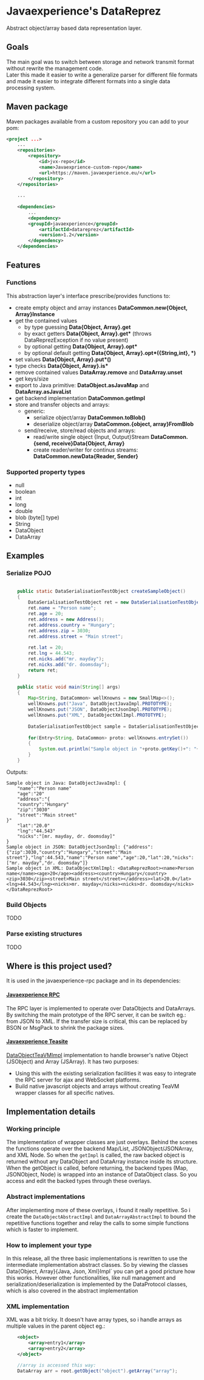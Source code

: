 # Javaexperience's DataReprez

Abstract object/array based data representation layer.

## Goals

The main goal was to switch between storage and network transmit format without
rewrite the management code.  
Later this made it easier to write a generalize parser for different file formats
and made it easier to integrate different formats into a single data processing system.

## Maven package

Maven packages available from a custom repository you can add to your pom:

```xml
<project ...>
	...
	<repositories>
		<repository>
			<id>jvx-repo</id>
			<name>Javaexprience-custom-repo</name>
			<url>https://maven.javaexperience.eu/</url>
		</repository>
	</repositories>
	
	...
	
	<dependencies>
		...
		<dependency>
		<groupId>javaexperience</groupId>
			<artifactId>datareprez</artifactId>
			<version>1.2</version>
		</dependency>
	</dependencies>
```

## Features

### Functions
This abstraction layer's interface prescribe/provides functions to:
- create empty object and array instances **DataCommon.new{Object, Array}Instance**
- get the contained values
	- by type guessing **Data{Object, Array}.get**
	- by exact getters **Data{Object, Array}.get\*** (throws DataReprezException if no value present)
	- by optional getting **Data{Object, Array}.opt\***
	- by optional default getting **Data{Object, Array}.opt\*({String,int}, \*)**
- set values **Data{Object, Array}.put\*()**
- type checks **Data{Object, Array}.is\***
- remove contained values **DataArray.remove** and **DataArray.unset**
- get keys/size
- export to Java primitive: **DataObject.asJavaMap** and **DataArray.asJavaList**
- get backend implementation **DataCommon.getImpl**
- store and transfer objects and arrays:
	- generic:
		- serialize object/array **DataCommon.toBlob()**
		- deserialize object/array **DataCommon.{object, array}FromBlob**
	- send/receive, store/read objects and arrays:
		- read/write single object {Input, Output}Stream **DataCommon.{send, receive}Data{Object, Array}**
		- create reader/writer for continus streams: **DataCommon.newData{Reader, Sender}**

### Supported property types
- null
- boolean
- int
- long
- double
- blob (byte[] type)
- String
- DataObject
- DataArray



## Examples

### Serialize POJO

```java

	public static DataSerialisationTestObject createSampleObject()
	{
		DataSerialisationTestObject ret = new DataSerialisationTestObject();
		ret.name = "Person name";
		ret.age = 20;
		ret.address = new Address();
		ret.address.country = "Hungary";
		ret.address.zip = 3030;
		ret.address.street = "Main street";
		
		ret.lat = 20;
		ret.lng = 44.543;
		ret.nicks.add("mr. mayday");
		ret.nicks.add("dr. doomsday");
		return ret;
	}

	public static void main(String[] args)
	{
		Map<String, DataCommon> wellKnowns = new SmallMap<>();
		wellKnowns.put("Java", DataObjectJavaImpl.PROTOTYPE);
		wellKnowns.put("JSON", DataObjectJsonImpl.PROTOTYPE);
		wellKnowns.put("XML", DataObjectXmlImpl.PROTOTYPE);
		
		DataSerialisationTestObject sample = DataSerialisationTestObject.createSampleObject();
		
		for(Entry<String, DataCommon> proto: wellKnowns.entrySet())
		{
			System.out.println("Sample object in "+proto.getKey()+": "+sample.serialize(proto.getValue()));
		}
	}
```

Outputs:

```
Sample object in Java: DataObjectJavaImpl: {
	"name":"Person name"
	"age":"20"
	"address":"{
	"country":"Hungary"
	"zip":"3030"
	"street":"Main street"
}"
	"lat":"20.0"
	"lng":"44.543"
	"nicks":"[mr. mayday, dr. doomsday]"
}
Sample object in JSON: DataObjectJsonImpl: {"address":{"zip":3030,"country":"Hungary","street":"Main street"},"lng":44.543,"name":"Person name","age":20,"lat":20,"nicks":["mr. mayday","dr. doomsday"]}
Sample object in XML: DataObjectXmlImpl: <DataReprezRoot><name>Person name</name><age>20</age><address><country>Hungary</country><zip>3030</zip><street>Main street</street></address><lat>20.0</lat><lng>44.543</lng><nicks>mr. mayday</nicks><nicks>dr. doomsday</nicks></DataReprezRoot>
```

### Build Objects

TODO

### Parse existing structures

TODO

## Where is this project used?

It is used in the javaexperience-rpc package and in its dependencies:

#### [Javaexperience RPC](https://github.com/danko-david/javaexperience-rpc)
The RPC layer is implemented to operate over DataObjects and DataArrays.
By switching the main prototype of the RPC server, it can be switch eg.: from JSON
to XML. If the transfer size is critical, this can be replaced by BSON or MsgPack
to shrink the package sizes.

#### [Javaexperience Teasite](https://github.com/danko-david/javaexperience-teasite)
[DataObjectTeaVMImpl](https://github.com/danko-david/javaexperience-teasite/blob/master/src/main/java/eu/javaexperience/teavm/datareprez/DataObjectTeaVMImpl.java) implementation to handle browser's native Object (JSObject) and Array (JSArray).
It has two purposes:
- Using this with the existing serialization facilities it was easy to integrate the RPC server for ajax and WebSocket platforms.
- Build native javascript objects and arrays without creating TeaVM wrapper classes for all specific natives.

## Implementation details

### Working principle

The implementation of wrapper classes are just overlays. Behind the scenes the
functions operate over the backend Map/List, JSONObject/JSONArray, and XML Node.
So when the `getImpl` is called, the raw backed object is returned without
any DataObject and DataArray instance inside its structure.
When the getObject is called, before returning, the backend types
(Map, JSONObject, Node) is wrapped into an instance of DataObject class.
So you access and edit the backed types through these overlays.

### Abstract implementations

After implementing more of these overlays, i found it really repetitive.
So i create the `DataObjectAbstractImpl` and `DataArrayAbstractImpl` to bound
the repetitive functions together and relay the calls to some simple functions
which is faster to implement.

### How to implement your type

In this release, all the three basic implementations is rewritten to use the
intermediate implementation abstract classes. So by viewing the classes
Data{Object, Array}{Java, Json, Xml}Impl` you can get a good pricture how this works.
However other functionalities, like null management and serialization/deserialization
is implemented by the DataProtocol classes, which is also covered in the abstract implementation

### XML implementation

XML was a bit tricky. It doesn't have array types, so i handle arrays as multiple values in the parent object eg.:

```xml
	<object>
		<array>entry1</array>
		<array>entry2</array>
	</object>
```

```java
	//array is accessed this way:
	DataArray arr = root.getObject("object").getArray("array");
```




